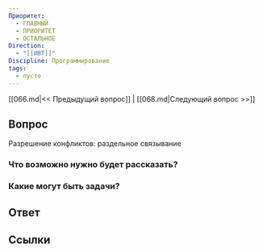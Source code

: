 ```yaml
---
Приоритет:
  - ГЛАВНЫЙ
  - ПРИОРИТЕТ
  - ОСТАЛЬНОЕ
Direction:
  - "[[ИВТ]]" 
Discipline: Программирование 
tags:
  - пусто
---
```

[[066.md|<< Предыдущий вопрос]] | [[068.md|Следующий вопрос >>]]
## Вопрос

Разрешение конфликтов: раздельное связывание

### Что возможно нужно будет рассказать?

### Какие могут быть задачи?

## Ответ

## Ссылки
